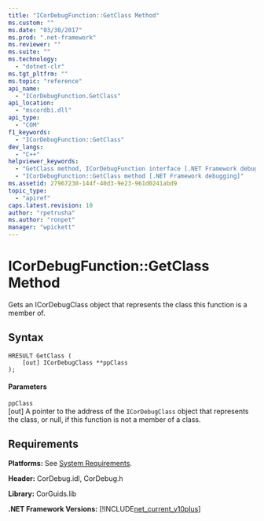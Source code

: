 ```yaml
---
title: "ICorDebugFunction::GetClass Method"
ms.custom: ""
ms.date: "03/30/2017"
ms.prod: ".net-framework"
ms.reviewer: ""
ms.suite: ""
ms.technology: 
  - "dotnet-clr"
ms.tgt_pltfrm: ""
ms.topic: "reference"
api_name: 
  - "ICorDebugFunction.GetClass"
api_location: 
  - "mscordbi.dll"
api_type: 
  - "COM"
f1_keywords: 
  - "ICorDebugFunction::GetClass"
dev_langs: 
  - "C++"
helpviewer_keywords: 
  - "GetClass method, ICorDebugFunction interface [.NET Framework debugging]"
  - "ICorDebugFunction::GetClass method [.NET Framework debugging]"
ms.assetid: 27967230-144f-40d3-9e23-961d0241abd9
topic_type: 
  - "apiref"
caps.latest.revision: 10
author: "rpetrusha"
ms.author: "ronpet"
manager: "wpickett"
---
```

# ICorDebugFunction::GetClass Method
Gets an ICorDebugClass object that represents the class this function is a member of.  
  
## Syntax  
  
```  
HRESULT GetClass (  
    [out] ICorDebugClass **ppClass  
);  
```  
  
#### Parameters  
 `ppClass`  
 [out] A pointer to the address of the `ICorDebugClass` object that represents the class, or null, if this function is not a member of a class.  
  
## Requirements  
 **Platforms:** See [System Requirements](../../../../docs/framework/get-started/system-requirements.md).  
  
 **Header:** CorDebug.idl, CorDebug.h  
  
 **Library:** CorGuids.lib  
  
 **.NET Framework Versions:** [!INCLUDE[net_current_v10plus](../../../../includes/net-current-v10plus-md.md)]
